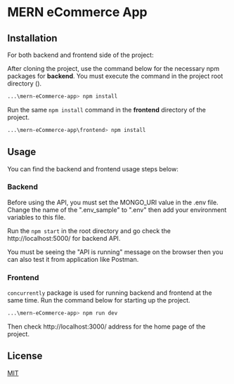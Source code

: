 # MERN eCommerce App

## Installation

For both backend and frontend side of the project:

After cloning the project, use the command below for the necessary npm packages for **backend**. You must execute the command in the project root directory ().

```bash
...\mern-eCommerce-app> npm install
```

Run the same `npm install` command in the **frontend** directory of the project.

```bash
...\mern-eCommerce-app\frontend> npm install
```

## Usage

You can find the backend and frontend usage steps below:

### Backend

Before using the API, you must set the MONGO_URI value in the .env file. Change the name of the ".env_sample" to ".env" then add your environment variables to this file.

Run the `npm start` in the root directory and go check the http://localhost:5000/ for backend API.

You must be seeing the "API is running" message on the browser then you can also test it from application like Postman.

### Frontend

`concurrently` package is used for running backend and frontend at the same time. Run the command below for starting up the project.

```bash
...\mern-eCommerce-app> npm run dev
```

Then check http://localhost:3000/ address for the home page of the project.


## License

[MIT](https://choosealicense.com/licenses/mit/)
